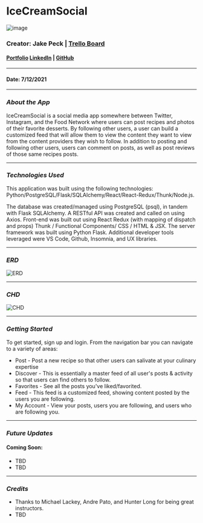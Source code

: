# IceCreamSocial
![image](https://i.imgur.com/mOkMAAG.png)

### Creator: Jake Peck | [Trello Board](https://trello.com/b/Ho7KlCzQ/icecreamsocial)
#### [Portfolio](https://jakepeck.dev) [LinkedIn]( https://www.linkedin.com/in/jake-peck/) | [GitHub](https://github.com/jakepeck)

***
#### Date: 7/12/2021
***

### *About the App* 
IceCreamSocial is a social media app somewhere between Twitter, Instagram, and the Food Network where users can post recipes and photos of their favorite desserts. By following other users, a user can build a customized feed that will allow them to view the content they want to view from the content providers they wish to follow. In addition to posting and following other users, users can comment on posts, as well as post reviews of those same recipes posts. 
***
### *Technologies Used*
This application was built using the following technologies: Python/PostgreSQL/Flask/SQLAlchemy/React/React-Redux/Thunk/Node.js. 

The database was created/managed using PostgreSQL (psql), in tandem with Flask SQLAlchemy. A RESTful API was created and called on using Axios. Front-end was built out using React Redux (with mapping of dispatch and props) Thunk / Functional Components/ CSS / HTML & JSX. The server framework was built using Python Flask. Additional developer tools leveraged were VS Code, Github, Insomnia, and UX libraries. 
***
### *ERD*
![ERD](https://i.imgur.com/OJsr0L2.jpg)
***
### *CHD*
![CHD](https://i.imgur.com/LKpLokN.jpg)
***
### *Getting Started*

To get started, sign up and login. From the navigation bar you can navigate to a variety of areas:
* Post - Post a new recipe so that other users can salivate at your culinary expertise
* Discover - This is essentially a master feed of all user's posts & activity so that users can find others to follow.
* Favorites - See all the posts you've liked/favorited.
* Feed - This feed is a customized feed, showing content posted by the users you are following.
* My Account - View your posts, users you are following, and users who are following you.

***
### *Future Updates*
#### Coming Soon:
- TBD
- TBD
   

***
### *Credits*
* Thanks to Michael Lackey, Andre Pato, and Hunter Long for being great instructors.
* TBD
